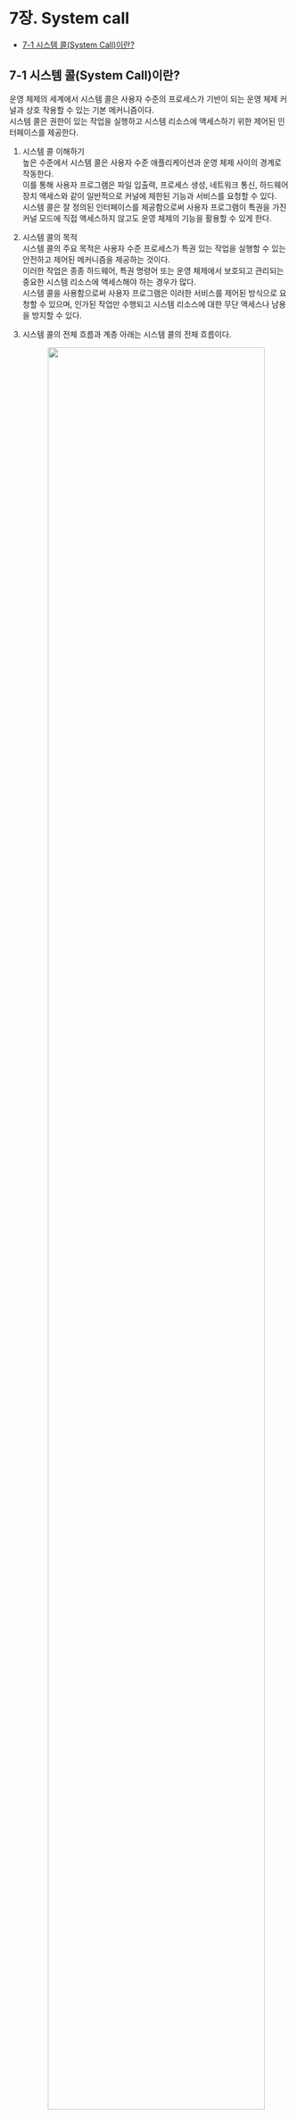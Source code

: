 # 7장. System call

  * [7-1 시스템 콜(System Call)이란?](#7-1-시스템-호출system-call이란)

## 7-1 시스템 콜(System Call)이란?
  운영 체제의 세계에서 시스템 콜은 사용자 수준의 프로세스가 기반이 되는 운영 체제 커널과 상호 작용할 수 있는 기본 메커니즘이다.  
  시스템 콜은 권한이 있는 작업을 실행하고 시스템 리소스에 액세스하기 위한 제어된 인터페이스를 제공한다.

  1. 시스템 콜 이해하기  
      높은 수준에서 시스템 콜은 사용자 수준 애플리케이션과 운영 체제 사이의 경계로 작동한다.  
      이를 통해 사용자 프로그램은 파일 입출력, 프로세스 생성, 네트워크 통신, 하드웨어 장치 액세스와 같이 일반적으로 커널에 제한된 기능과 서비스를 요청할 수 있다.  
      시스템 콜은 잘 정의된 인터페이스를 제공함으로써 사용자 프로그램이 특권을 가진 커널 모드에 직접 액세스하지 않고도 운영 체제의 기능을 활용할 수 있게 한다.

  2. 시스템 콜의 목적  
      시스템 콜의 주요 목적은 사용자 수준 프로세스가 특권 있는 작업을 실행할 수 있는 안전하고 제어된 메커니즘을 제공하는 것이다.  
      이러한 작업은 종종 하드웨어, 특권 명령어 또는 운영 체제에서 보호되고 관리되는 중요한 시스템 리소스에 액세스해야 하는 경우가 많다.  
      시스템 콜을 사용함으로써 사용자 프로그램은 이러한 서비스를 제어된 방식으로 요청할 수 있으며, 인가된 작업만 수행되고 시스템 리소스에 대한 무단 액세스나 남용을 방지할 수 있다.

  3. 시스템 콜의 전체 흐름과 계층
      아래는 시스템 콜의 전체 흐름이다.  
      <center><img src="../images/7.System_Call/System_call_flow.png" width="90%" height="90%"></center>

      시스템 콜의 세부 실행 단계는 다음과 같다.  

      1. Linux 저수준 표준 함수 호출  
          - 사용자 프로그램이 직접 Linux 저수준 표준 함수를 호출한다.
          - 함수 호출은 링커/로더에 의해 해결되고 해당 라이브러리 함수에 링크된다.
          - 함수는 호출하는 프로세스의 사용자 공간에서 실행된다.
          - 함수는 사용자 프로그램을 대신하여 일부 작업을 수행하거나 추가적인 시스템 콜을 수행할 수 있다.

      2. User 공간에서 시스템 콜 실행  
          - 사용자 프로그램은 래퍼 함수나 시스템 콜 라이브러리와 같은 고수준 인터페이스를 사용하여 시스템 콜을 수행한다.
          - 고수준 인터페이스는 시스템 콜을 특정 함수 호출로 변환힌다.
          - 함수 호출은 호출하는 프로세스의 사용자 공간에서 실행된다.
          - 함수는 커널 공간으로 전환하기 전에 일부 초기 유효성 검사나 준비 작업을 수행할 수 있다.

      3. 커널 공간에서 시스템 콜 실행  
          - 사용자 공간에서의 함수 호출은 모드 전환을 트리거하여 사용자 모드에서 커널 모드로 전환한다.
          - CPU는 운영 체제의 커널에게 제어를 전달힌다.
          - 커널은 제공된 식별자나 번호를 기반으로 요청된 시스템 콜을 식별한다.
          - 커널은 시스템 콜과 관련된 매개변수와 권한을 유효성 검사한다.
          - 커널은 요청된 작업을 수행하기 위해 해당하는 시스템 콜 핸들러를 실행한다.
          - 시스템 콜의 실행은 커널 공간에서 발생한다.

      4. 시스템 콜 핸들러 실행  
          - 시스템 콜 핸들러는 특정 시스템 콜을 실행하는 커널 수준 루틴이다.
          - 핸들러는 사용자 프로그램으로부터 매개변수를 받아 필요한 작업을 수행한다.
          - 핸들러는 하드웨어에 액세스하거나 시스템 상태를 수정하거나 다른 커널 하위 시스템과 상호 작용할 수 있다.
          - 핸들러는 오류 처리를 수행하고 결과나 상태를 호출 컨텍스트에 반환한다.
          - 시스템 콜 핸들러가 완료되면 제어가 커널로 반환되고, 특정 컨텍스트에 따라 추가 처리가 진행될 수 있다.

  4. 시스템 콜의 특징  
      시스템 콜은 사용자 프로그램이 기반이 되는 운영 체제와 상호 작용할 수 있도록 중요한 역할을 한다.  
      시스템 콜은 사용자 프로세스가 커널로부터 서비스와 리소스를 요청할 수 있도록 제어된 인터페이스를 제공한다.

      1. 사용자 프로그램과 커널 사이의 인터페이스  
          시스템 콜은 사용자 프로그램과 운영 체제 커널 간의 인터페이스 역할을 한다.  
          사용자 프로그램은 운영 체제에서 제공하는 특정 기능이나 서비스를 요청하기 위해 호출할 수 있는 일련의 정의된 함수 또는 서비스를 제공한다.

      2. 제어된 진입점  
          시스템 콜은 커널로의 제어된 진입점을 제공한다.  
          사용자 프로그램이 사용자 모드에서 커널 모드로 전환하여 권한이 필요한 작업을 수행하거나 특정 리소스에 액세스할 수 있도록 한다.  
          시스템 콜을 통해 인가된 작업만 실행되며 시스템의 보안과 무결성을 유지하는 데 도움이 된다.

      3. 하드웨어와 리소스의 추상화  
          시스템 콜은 하드웨어와 저수준 작업의 복잡성을 추상화한다.  
          사용자 프로그램이 하드웨어별 세부 사항을 직접 다루지 않아도 되도록 고수준 인터페이스를 제공한다.  
          대신 사용자 프로그램은 시스템 콜을 사용하여 하드웨어 장치, 파일 시스템, 네트워크 프로토콜, 프로세스 관리 및 기타 운영 체제 서비스와 일관되고 통일된 방식으로 상호 작용할 수 있다.

      4. 시스템 전반적인 서비스  
          시스템 콜은 사용자 프로그램이 시스템 전반적인 서비스와 리소스를 요청할 수 있도록 한다.  
          시스템 콜은 일반적으로 커널 수준에서만 사용 가능한 기능에 액세스할 수 있도록 한다.  
          예를 들어, 프로세스 관리, 파일 작업, 프로세스간 통신, 메모리 관리, 시간 관리, 장치 입출력 등의 기능에 액세스할 수 있다.  
          시스템 콜을 호출함으로써 사용자 프로그램은 운영 체제가 제공하는 다양한 기능을 활용할 수 있다.

      5. 동기화와 보호  
          시스템 콜은 공유 리소스의 적절한 동기화와 보호를 보장한다.  
          시스템 콜은 종종 상호 배제 메커니즘인 락 또는 세마포어와 같은 동기화 메커니즘을 포함하며, 이를 통해 데이터 경쟁을 방지하고 데이터 무결성을 유지한다.  
          또한 시스템 콜은 접근 제어 정책을 강제하며, 사용 권한과 사용자 권한을 확인하여 무단 액세스나 시스템 리소스의 남용을 방지한다.

      6. 오류 처리와 반환 값  
          시스템 콜은 오류 처리와 관련된 메커니즘을 제공하고 사용자 프로그램에 관련 정보를 반환한다.  
          시스템 콜 실행 후에는 작업의 결과를 나타내는 상태 코드나 오류 값이 반환될 수 있다.  
          사용자 프로그램은 이러한 반환 값들을 확인하여 오류를 처리하고 적절하게 대응하며 필요한 수정 작업을 수행할 수 있다.

      7. 성능 고려 사항  
          시스템 콜은 사용자 모드와 커널 모드 간 전환에 따른 오버헤드로 인해 성능에 영향을 줄 수 있다.  
          컨텍스트 스위치와 관련된 오버헤드는 시스템 콜이 자주 호출되거나 시간에 민감한 시나리오에서 전체 시스템 성능에 영향을 미칠 수 있다.  
          따라서 효율적인 시스템 콜 구현과 최적화는 오버헤드를 최소화하고 전체 시스템 성능을 향상시키기 위해 중요한다.

  5. ARM 프로세스 관점에서의 시스템 콜 처리  
      현대의 컴퓨팅 시스템에서 시스템 콜은 사용자 프로세스가 기반이 되는 운영 체제와 상호 작용할 수 있도록하는 중요한 역할을 한다.  
      ARM 기반 아키텍처에서 실행 중인 프로세스가 권한이 필요한 작업을 수행하거나 시스템 서비스에 액세스해야 할 때 시스템 콜을 사용한다.  
      
      1. ARM 프로세서 모드  
          ARM 프로세서는 각각의 권한 수준과 시스템 리소스에 대한 액세스 권한을 가지는 다양한 운영 모드를 지원한다.  
          시스템 콜 처리와 관련된 주요한 모드는 다음과 같다.

          - 사용자 모드  
              사용자 프로세스가 실행되는 모드이다.  
              제한된 권한을 가지며 특정한 권한을 가진 리소스에 직접적으로 액세스할 수 없다.

          - 슈퍼바이저 모드 (SVC)  
              프로세스가 시스템 콜을 요청할 때 진입하는 모드이다.  
              더 높은 권한을 가지며 시스템 리소스와 서비스에 액세스할 수 있다.
          
          - 시스템 모드  
              주로 운영 체제 커널이 커널 레벨 코드를 실행하는 데 사용되는 권한 모드이다.

      2. 시스템 콜 호출  
          사용자 모드에서 실행 중인 프로세스가 권한이 필요한 작업을 수행하거나 시스템 서비스에 액세스하려는 경우, 다음 단계를 따라 시스템 콜을 시작한다.

          1. 프로세스는 시스템 콜을 위해 필요한 인수를 준비한다.  
          이는 입력 매개변수와 함수 코드와 같은 것들이다.

          2. 프로세스는 소프트웨어 인터럽트를 트리거하여 사용자 모드에서 슈퍼바이저 모드로 전환한다.  
          이를 위해 일반적으로 `svc` 명령을 사용한다.  
          이 명령은 예외를 발생시켜 컨텍스트 스위치를 트리거하며, 슈퍼바이저 모드로의 전환을 일으킨다.

          3. 소프트웨어 인터럽트를 수신한 ARM 프로세서는 프로세스의 현재 컨텍스트(레지스터 및 프로그램 카운터 등)를 저장하고 SVC 모드로 전환한다.

          4. 프로세서는 시스템 콜 처리를 위한 사전에 정의된 벡터 테이블 항목으로 점프한다.  
          이 항목은 일반적으로 운영 체제가 초기화 과정에서 설정한다.

          5. SVC 모드에서 실행되는 운영 체제 커널은 프로세스가 제공한 함수 코드를 검사하여 요청된 특정 시스템 콜을 결정한다.

          6. 커널은 시스템 콜을 해당하는 핸들러 루틴에 전달하여 프로세스를 대신하여 요청된 작업을 수행한다.

          7. 핸들러 루틴은 필요한 작업을 수행하며, 특권 리소스에 액세스하거나 데이터 구조를 조작하거나 다른 커널 레벨 작업을 실행할 수 있다.

          8. 시스템 콜이 완료되면 커널은 결과를 프로세스에 반환한다.  
          일반적으로 이 값을 미리 정의된 레지스터나 메모리 위치에 저장한다.

          9. 프로세서는 저장된 프로세스 컨텍스트를 복원하고 사용자 모드로 전환하여 프로세스의 실행을 이전한 지점부터 계속한다.

      3. 시스템 콜 인터페이스  
          시스템 콜 처리를 위해 ARM 프로세서는 사용자 공간과 커널 사이에 잘 정의된 인터페이스를 제공한다.  
          이 인터페이스에는 다음이 포함된다.

          - 시스템 콜 번호  
              각 시스템 콜은 고유한 번호가 할당되며, 사용자 프로세스에 의해 인수로 전달된다.  
              운영 체제는 이 번호를 사용하여 요청된 시스템 콜을 식별한다.
          - 인수  
              사용자 프로세스는 시스템 콜 호출의 일부로서 추가적인 인수를 커널에 전달한다.  
              이러한 인수는 커널이 요청된 작업을 수행하는 데 필요한 정보를 제공한다. 
          - 반환 값  
              시스템 콜을 실행한 후 커널은 결과 값을 사용자 프로세스에 반환한다.  
              이 값은 일반적으로 작업의 성공 또는 실패를 나타내거나 필요에 따라 추가 정보를 제공한다.

      4. 예외 처리와 컨텍스트 스위칭  
          시스템 콜은 예외의 생성과 다른 프로세서 모드 간의 컨텍스트 스위칭을 수반한다.  
          프로세스가 소프트웨어 인터럽트를 트리거하여 시스템 콜을 시작하면 예외가 발생하며, 프로세서는 SVC 모드로 전환하여 운영 체제 커널로 제어를 전달한다.  
          그런 다음 커널은 예외를 처리하고 시스템 콜을 실행한 후 완료 시 사용자 프로세스에 제어를 반환한다.

          이 프로세스 중에는 프로세스의 상태를 저장하고 복원하기 위해 컨텍스트 스위칭이 수행된다.  
          프로세스의 레지스터 및 프로그램 카운터는 SVC 모드로의 전환시 저장되며, 사용자 모드로 복귀할 때 복원되어 프로세스가 이전 상태에서 실행을 계속할 수 있도록 한다.

  6. 시스템 콜 테이블이란?  
      운영 체제에서 시스템 콜은 사용자 프로세스가 커널로부터 서비스를 요청하는 수단을 제공한다.  
      이러한 시스템 콜은 프로세스가 특정 작업을 요청할 때 호출되는 함수로 구현된다.  
      시스템 콜 테이블은 운영 체제 내에서 시스템 콜의 조직과 관리에 중요한 구성 요소이다.  
      
      1. 시스템 콜 테이블의 역할  
          시스템 콜 테이블은 운영 체제가 시스템 콜을 관리하고 디스패치하는 데 사용하는 데이터 구조이다.  
          이는 시스템 콜 번호를 해당하는 핸들러 함수와 매핑하는 룩업 테이블로 동작한다.  
          각 시스템 콜은 고유한 번호가 할당되며, 이 번호는 시스템 콜 테이블의 인덱스로 사용되어 적절한 핸들러 함수를 찾는다.

      2. 시스템 콜 테이블의 구조  
          시스템 콜 테이블은 일반적으로 배열 또는 유사한 데이터 구조로 구현된다.  
          테이블의 크기는 운영 체제에서 지원하는 시스템 콜의 수에 의해 결정된다.  
          테이블의 각 항목은 시스템 콜을 나타내며, 해당하는 핸들러 함수에 대한 정보를 포함한다.

      3. 시스템 콜 테이블의 채워넣기  
          운영 체제 초기화 과정에서 시스템 콜 테이블은 필요한 정보로 채워진다.  
          이 과정은 각 지원되는 시스템 콜에 고유한 시스템 콜 번호를 할당하고 해당하는 핸들러 함수와 연결하는 작업을 포함한다.  
          운영 체제는 일반적으로 시스템 콜 및 핸들러를 등록하는 메커니즘을 제공하여 시스템 콜 테이블을 동적으로 수정하고 확장할 수 있다.

      4. 시스템 콜 디스패치  
          사용자 프로세스가 시스템 콜을 호출할 때 시스템 콜 번호를 인자로 제공한다.  
          운영 체제는 이 번호를 사용하여 시스템 콜 테이블에 인덱싱하고 적절한 핸들러 함수를 검색한다.  
          시스템 콜 디스패치 메커니즘은 시스템 콜 테이블에서 핸들러 함수를 검색하고 요청한 프로세스를 대신하여 해당 함수를 실행한다.

      5. 이점과 중요성  
          시스템 콜 테이블은 여러 가지 이점을 제공하며 운영 체제의 동작에 중요한 역할을 한다.

          1. 효율적인 시스템 콜 디스패치  
              시스템 콜 테이블을 사용함으로써 운영 체제는 특정 시스템 콜에 대한 적절한 핸들러 함수를 빠르게 찾을 수 있다.  
              이는 시스템 콜 실행의 효율성을 향상시키고 함수 포인터 검색과 관련된 오버헤드를 줄인다.

          2. 모듈화와 확장성  
              시스템 콜 테이블을 사용하면 핵심 운영 체제 코드를 수정하지 않고도 시스템 콜을 쉽게 추가하거나 제거할 수 있다.  
              새로운 시스템 콜은 동적으로 등록되고 해당하는 핸들러 함수와 연결되어 시스템을 더 모듈화하고 확장 가능하게 만든다.

          3. 보안과 접근 제어  
              시스템 콜 테이블은 보안 정책과 접근 제어 메커니즘을 강제하는 중앙 집중지로 작용한다.  
              운영 체제는 시스템 콜 번호를 확인하고 해당하는 핸들러 함수를 디스패치하기 전에 권한을 검사하여 특정 시스템 콜을 호출할 수 있는 권한이 있는 프로세스만이 호출할 수 있도록 보장한다.

          4. 유지 보수성  
              시스템 콜 테이블은 운영 체제 내에서 시스템 콜을 관리하고 유지하는 작업을 단순화한다.  
              시스템 콜 기능을 구조화하고 문서화하는 구조적인 접근 방식을 제공하여 개발자와 시스템 관리자가 시스템 콜 동작을 이해하고 수정하는 데 용이하게 한다.

## 7-2 사용자 공간(user space)에서 시스템 호출이 발생하는 방법
  사용자 공간(user space)에서 시스템 호출이 발생하는 방법은 운영 체제에서 사용자 공간과 커널 사이의 연결을 제공하는 역할을 한다.  
  시스템 호출은 사용자 수준 프로세스가 권한 있는 작업을 요청하거나 기본 커널이 제공하는 다양한 서비스에 액세스할 수 있도록 한다.  
  운영 체제에서 작업하는 개발자와 시스템 관리자에게 사용자 공간에서 시스템 호출이 어떻게 발생하는지 이해하는 것은 중요하다.

  1. 시스템 호출 호출  
      사용자 수준 프로세스가 권한 있는 작업을 수행하거나 커널로부터 서비스를 요청해야 할 때 시스템 호출을 호출한다.  
      이 호출은 일반적으로 사용자 공간에서 커널 공간으로의 컨텍스트 전환을 트리거하는 특정 명령어나 소프트웨어 인터럽트를 통해 수행된다.  
      정확한 메커니즘은 운영 체제와 기본 하드웨어 아키텍처에 따라 다를 수 있다.

  2. 커널 모드로의 컨텍스트 전환  
      시스템 호출을 호출할 때 프로세스는 사용자 모드에서 커널 모드로 전환된다.  
      이 컨텍스트 전환은 커널이 시스템 리소스에 독점적으로 액세스하고 사용자 프로세스를 대신하여 권한 있는 작업을 수행할 수 있도록 필요하다.  
      하드웨어와 운영 체제는 원활한 커널 모드로의 전환을 보장하기 위해 협력한다.

  3. 커널로의 매개 변수 전달  
      시스템 호출을 호출할 때 사용자 프로세스는 요청한 작업이나 서비스를 지정하기 위해 커널에 매개 변수를 전달해야 한다.  
      이러한 매개 변수는 일반적으로 레지스터나 시스템 호출 인수 블록이라고 하는 지정된 메모리 위치를 통해 전달된다.  
      매개 변수 전달을 위한 구체적인 메커니즘은 운영 체제의 아키텍처와 호출 규약에 따라 다르다.

  4. 시스템 호출 번호  
      시스템 호출을 호출할 때 중요한 측면은 시스템 호출 번호를 지정하는 것이다.  
      각 시스템 호출은 고유한 번호가 할당되며 이를 사용하여 요청한 작업을 식별한다.  
      시스템 호출 번호는 일반적으로 인수로 전달되거나 컨텍스트 전환을 트리거하기 전에 레지스터에 저장된다.

  5. 커널로의 트랩  
      필요한 매개 변수와 시스템 호출 번호를 설정한 후 사용자 프로세스는 트랩 또는 소프트웨어 인터럽트를 트리거하여 커널로의 제어를 전달한다.  
      이 트랩은 프로세서가 커널 코드의 미리 정의된 위치인 시스템 호출 진입점(system call entry point)으로 실행을 전환시킨다.

  6. 시스템 호출 핸들러  
      시스템 호출 진입점에서 커널은 사용자 프로세스가 제공한 시스템 호출 번호를 검사하여 호출된 시스템 호출을 식별한다.  
      그런 다음 커널은 요청한 작업이나 서비스를 처리하기 위해 적절한 시스템 호출 핸들러로 제어를 전달한다.  
      시스템 호출 핸들러는 요청한 작업이나 서비스를 처리하기 위해 특별히 설계된 함수이다.

  7. 커널 공간에서의 실행  
      시스템 호출 핸들러 안에 들어가면 커널은 사용자 프로세스가 요청한 작업이나 서비스를 수행한다.  
      이는 시스템 리소스에 액세스하거나 프로세스 상태를 수정하거나 I/O 작업을 수행하거나 권한이 있는 명령을 실행하는 것을 포함할 수 있다.  
      커널은 요청한 작업이 안전하게 수행되고 운영 체제의 정책과 권한에 따라 수행된다.

  8. 사용자 공간으로의 복귀  
      요청한 작업을 완료한 후 커널은 사용자 프로세스에게 제어를 반환하기 위해 준비한다.  
      반환 값을나 관련 데이터는 일반적으로 호출 규약에서 지정한 레지스터나 메모리 위치를 통해 사용자 공간으로 전달된다.  
      그런 다음 커널은 컨텍스트 전환을 수행하여 프로세스를 커널 모드에서 다시 사용자 모드로 전환한다.

  9. 시스템 호출 반환  
      사용자 공간으로 제어가 반환되면 사용자 프로세스는 시스템 호출 호출 이후에 실행을 계속할 수 있다.  
      시스템 호출의 결과에 따라 제공된 반환 값을이나 결과를 사용하여 작업을 계속할 수 있다.
